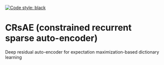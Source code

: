 [![Code style: black](https://img.shields.io/badge/code%20style-black-000000.svg)](https://github.com/ambv/black)

CRsAE (constrained recurrent sparse auto-encoder)
==============================

Deep residual auto-encoder for expectation maximization-based dictionary learning
